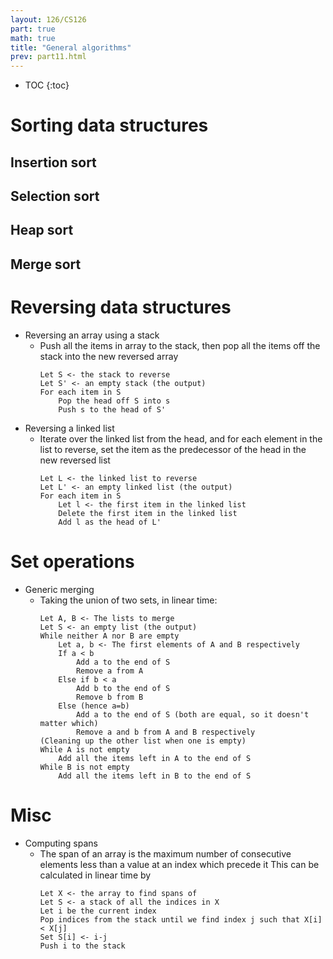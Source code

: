 ```yaml
---
layout: 126/CS126
part: true
math: true
title: "General algorithms"
prev: part11.html
---
```


* TOC
{:toc}

# Sorting data structures

## Insertion sort
## Selection sort
## Heap sort
## Merge sort


# Reversing data structures
- Reversing an array using a stack
  - Push all the items in array to the stack, then pop all the items off the stack into the new reversed array
    ```
    Let S <- the stack to reverse
    Let S' <- an empty stack (the output)
    For each item in S
    	Pop the head off S into s
    	Push s to the head of S'
    ```
- Reversing a linked list
  - Iterate over the linked list from the head, and for each element in the list to reverse, set the item as the predecessor of the head in the new reversed list
    ```
    Let L <- the linked list to reverse
    Let L' <- an empty linked list (the output)
    For each item in S
    	Let l <- the first item in the linked list
    	Delete the first item in the linked list
    	Add l as the head of L'
    ```



# Set operations
- Generic merging
  - Taking the union of two sets, in linear time:
    ```
    Let A, B <- The lists to merge
    Let S <- an empty list (the output)
    While neither A nor B are empty
    	Let a, b <- The first elements of A and B respectively
    	If a < b
    		Add a to the end of S
    		Remove a from A
    	Else if b < a
    		Add b to the end of S
    		Remove b from B
    	Else (hence a=b)
    		Add a to the end of S (both are equal, so it doesn't matter which)
    		Remove a and b from A and B respectively
    (Cleaning up the other list when one is empty)
    While A is not empty
    	Add all the items left in A to the end of S
    While B is not empty
    	Add all the items left in B to the end of S
    ```



# Misc
- Computing spans
  - The span of an array is the maximum number of consecutive elements less than a value at an index which precede it
    This can be calculated in linear time by
    ```
    Let X <- the array to find spans of
    Let S <- a stack of all the indices in X
    Let i be the current index
    Pop indices from the stack until we find index j such that X[i] < X[j]
    Set S[i] <- i-j
    Push i to the stack
    ```

